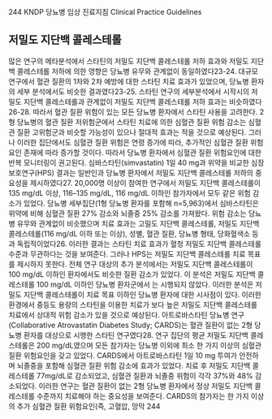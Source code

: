 244
KNDP 당뇨병 임상 진료지침 Clinical Practice Guidelines

## 저밀도 지단백 콜레스테롤
많은 연구의 메타분석에서 스타틴의 저밀도 지단백 콜레스테롤 저하 효과와 저밀도 지단백 콜레스테롤 저하에 의한 영향은 당뇨병 유무와 관계없이 동일하였다23-24. 대규모 연구에서 혈관 질환의 1차와 2차 예방에 대한 스타틴 치료 효과가 있었으며, 당뇨병 환자의 세부 분석에서도 비슷한 결과였다23-25. 스타틴 연구의 세부분석에서 시작시의 저밀도 지단백 콜레스테롤과 관계없이 저밀도 지단백 콜레스테롤 저하 효과는 비슷하였다26-28. 따라서 혈관 질환 위험이 있는 모든 당뇨병 환자에서 스타틴 사용을 고려한다. 2형 당뇨병의 혈관 질환 저위험군에서 스타틴 치료에 의한 심혈관 질환 위험 감소는 심혈관 질환 고위험군과 비슷할 가능성이 있으나 절대적 효과는 적을 것으로 예상된다. 그러나 이러한 집단에서도 심혈관 질환 위험은 연령 증가에 따라, 추가적인 심혈관 질환 위험요인 존재에 따라 증가할 것이다. 따라서 당뇨병 환자에서 심혈관 질환 위험요인에 대한 반복 모니터링이 권고된다.
심바스타틴(simvastatin) 1일 40 mg과 위약을 비교한 심장보호연구(HPS) 결과는 일반인과 당뇨병 환자에서 저밀도 지단백 콜레스테롤 저하의 중요성을 제시하였다27. 20,000명 이상이 참여한 연구에서 저밀도 지단백 콜레스테롤이 135 mg/dL 이상, 116–135 mg/dL, 116 mg/dL 이하인 참가자에서 모두 같은 위험 감소가 있었다. 당뇨병 세부집단(1형 당뇨병 환자를 포함해 n=5,963)에서 심바스타틴은 위약에 비해 심혈관 질환 27% 감소와 뇌졸중 25% 감소를 가져왔다. 위험 감소는 당뇨병 유무와 관계없이 비슷했으며 치료 효과는 고밀도 지단백 콜레스테롤, 저밀도 지단백 콜레스테롤(116 mg/dL 이하 또는 이상), 성별, 혈관 질환, 당뇨병 형태, 당화혈색소 등과 독립적이었다26. 이러한 결과는 스타틴 치료 효과가 혈청 저밀도 지단백 콜레스테롤 수준과 무관하다는 것을 보여준다. 그러나 HPS는 저밀도 지단백 콜레스테롤 치료 목표를 제시하지 못한다. 전체 연구 대상의 추가 분석에서는 저밀도 지단백 콜레스테롤이 100 mg/dL 이하인 환자에서도 비슷한 질환 감소가 있었다. 이 분석은 저밀도 지단백 콜레스테롤 100 mg/dL 이하인 당뇨병 환자군에서 는 시행되지 않았다. 이러한 분석은 저밀도 지단백 콜레스테롤이 치료 목표 이하인 당뇨병 환자에 대한 시사점이 있다. 이러한 환경에서 중등도 용량의 스타틴을 이용한 치료가 보다 높은 저밀도 지단백 콜레스테롤 치료에서 상대적 위험 감소가 있을 것으로 예상된다.
아트로바스타틴 당뇨병 연구(Collaborative Atrovastatin Diabetes Study; CARDS)는 혈관 질환이 없는 2형 당뇨병 환자를 대상으로 시행한 스타틴 연구였다28. 연구 집단의 평균 저밀도 지단백 콜레스테롤은 200 mg/dL였으며 모든 참가자는 당뇨병 이외에 최소 한 가지 이상의 심혈관 질환 위험요인을 갖고 있었다. CARDS에서 아트로바스타틴 1일 10 mg 투여가 안전하며 뇌졸중을 포함해 심혈관 질환 위험 감소에 효과가 있었다. 치료 후 저밀도 지단백 콜레스테롤 77mg/dL로 감소되었고, 심혈관 질환과 뇌졸중 위험이 각각 37%와 48% 감소되었다. 이러한 연구는 혈관 질환이 없는 2형 당뇨병 환자에서 정상 저밀도 지단백 콜레스테롤 수준까지 치료해야 하는 중요성을 보여준다. CARDS의 참가자는 한 가지 이상의 추가 심혈관 질환 위험요인(즉, 고혈압, 망막
<PAGE>244